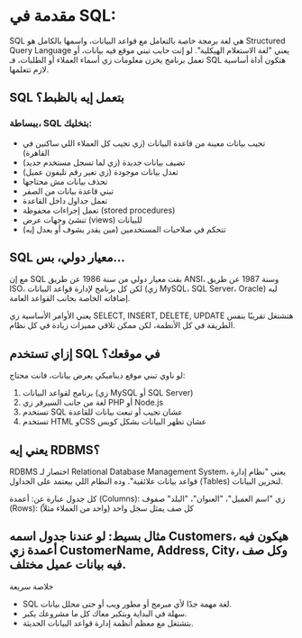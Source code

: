 # مقدمة في SQL: 

SQL هي لغة برمجة خاصة بالتعامل مع قواعد البيانات، واسمها بالكامل هو Structured Query Language يعني "لغة الاستعلام الهيكلية". لو إنت حابب تبني موقع فيه بيانات، أو تعمل برنامج يخزن معلومات زي أسماء العملاء أو الطلبات، فـ SQL هتكون أداة أساسية لازم تتعلمها.

## SQL بتعمل إيه بالظبط؟

### ببساطة، SQL بتخليك:
- تجيب بيانات معينة من قاعدة البيانات (زي تجيب كل العملاء اللي ساكنين في القاهرة)
- تضيف بيانات جديدة (زي لما تسجل مستخدم جديد)
- تعدل بيانات موجودة (زي تغير رقم تليفون عميل)
- تحذف بيانات مش محتاجها
- تبني قاعدة بيانات من الصفر
- تعمل جداول داخل القاعدة
- تعمل إجراءات محفوظة (stored procedures)
- تنشئ وجهات عرض (views) للبيانات
- تتحكم في صلاحيات المستخدمين (مين يقدر يشوف أو يعدل إيه)


## SQL معيار دولي، بس...
مع إن SQL بقت معيار دولي من سنة 1986 عن طريق ANSI، وسنة 1987 عن طريق ISO، لكن كل برنامج لإدارة قواعد البيانات (زي MySQL، SQL Server، Oracle) ليه إضافاته الخاصة بجانب القواعد العامة.

يعني الأوامر الأساسية زي SELECT, INSERT, DELETE, UPDATE هتشتغل تقريبًا بنفس الطريقة في كل الأنظمة، لكن ممكن تلاقي مميزات زيادة في كل نظام.

## إزاي تستخدم SQL في موقعك؟
لو ناوي تبني موقع ديناميكي يعرض بيانات، فانت محتاج:
1. برنامج لقواعد البيانات (زي MySQL أو SQL Server)
2. لغة من جانب السيرفر زي PHP أو Node.js
3. تستخدم SQL عشان تجيب أو تبعت بيانات للقاعدة
4. تستخدم HTML وCSS عشان تظهر البيانات بشكل كويس



## يعني إيه RDBMS؟
RDBMS اختصار لـ Relational Database Management System، يعني "نظام إدارة قواعد بيانات علائقية". وده النظام اللي بيعتمد على الجداول (Tables) لتخزين البيانات.

كل جدول عبارة عن:
أعمدة (Columns): زي "اسم العميل"، "العنوان"، "البلد"
صفوف (Rows): كل صف يمثل سجل واحد (واحد من العملاء مثلاً)


مثال بسيط:
لو عندنا جدول اسمه Customers، هيكون فيه أعمدة زي CustomerName, Address, City، وكل صف فيه بيانات عميل مختلف.
---
خلاصة سريعة 
- SQL لغة مهمة جدًا لأي مبرمج أو مطور ويب أو حتى محلل بيانات.
- سهلة في البداية وبتكبر معاك كل ما مشروعك يكبر.
- بتشتغل مع معظم أنظمة إدارة قواعد البيانات الحديثة.
